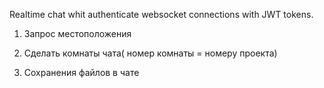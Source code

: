 Realtime chat whit authenticate websocket connections with JWT tokens.

1. Запрос местоположения
2. Сделать комнаты чата( номер комнаты = номеру проекта)
 
4. Сохранения файлов в чате

 